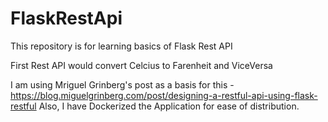 # FlaskRestApi
This repository is for learning basics of Flask Rest API 

First Rest API would convert Celcius to Farenheit and ViceVersa

I am using Mriguel Grinberg's post as a basis for this - https://blog.miguelgrinberg.com/post/designing-a-restful-api-using-flask-restful
Also, I have Dockerized the Application for ease of distribution.
